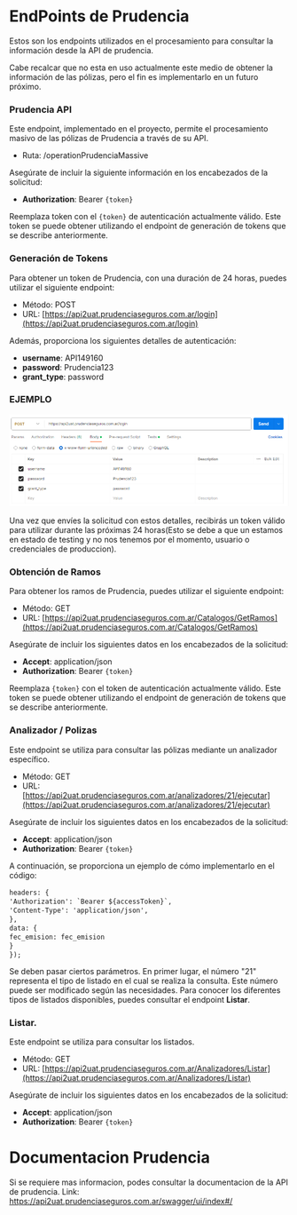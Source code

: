 
# EndPoints de Prudencia

Estos son los endpoints utilizados en el procesamiento para consultar la información desde la API de prudencia.

Cabe recalcar que no esta en uso actualmente este medio de obtener la información de las pólizas, pero el fin es implementarlo en un futuro próximo.

### Prudencia API

Este endpoint, implementado en el proyecto, permite el procesamiento masivo de las pólizas de Prudencia a través de su API.

-   Ruta: /operationPrudenciaMassive

Asegúrate de incluir la siguiente información en los encabezados de la solicitud:

-   **Authorization**: Bearer ```{token}```

Reemplaza token con el ```{token}``` de autenticación actualmente válido. Este token se puede obtener utilizando el endpoint de generación de tokens que se describe anteriormente.


### Generación de Tokens

Para obtener un token de Prudencia, con una duración de 24 horas, puedes utilizar el siguiente endpoint:

-   Método: POST
-   URL: [https://api2uat.prudenciaseguros.com.ar/login](https://api2uat.prudenciaseguros.com.ar/login)

Además, proporciona los siguientes detalles de autenticación:

-   **username**: API149160
-   **password**: Prudencia123
-   **grant_type**: password

### EJEMPLO

![TokenPrudencia](../../../../static/prudencia/tokenPrudencia.png)

Una vez que envíes la solicitud con estos detalles, recibirás un token válido para utilizar durante las próximas 24 horas(Esto se debe a que un estamos en estado de testing y no nos tenemos por el momento, usuario o credenciales de produccion).

###   Obtención de Ramos

Para obtener los ramos de Prudencia, puedes utilizar el siguiente endpoint:

-   Método: GET
-   URL: [https://api2uat.prudenciaseguros.com.ar/Catalogos/GetRamos](https://api2uat.prudenciaseguros.com.ar/Catalogos/GetRamos)

Asegúrate de incluir los siguientes datos en los encabezados de la solicitud:

-   **Accept**: application/json
-   **Authorization**: Bearer ```{token}```

Reemplaza ```{token}``` con el token de autenticación actualmente válido. Este token se puede obtener utilizando el endpoint de generación de tokens que se describe anteriormente.

### Analizador / Polizas

Este endpoint se utiliza para consultar las pólizas mediante un analizador específico.

-   Método: GET
-   URL: [https://api2uat.prudenciaseguros.com.ar/analizadores/21/ejecutar](https://api2uat.prudenciaseguros.com.ar/analizadores/21/ejecutar)

Asegúrate de incluir los siguientes datos en los encabezados de la solicitud:

-   **Accept**: application/json
-   **Authorization**: Bearer ```{token}```

A continuación, se proporciona un ejemplo de cómo implementarlo en el código:

```const  response  =  await  axios.get('https://api2uat.prudenciaseguros.com.ar/analizadores/21/ejecutar', {
headers: {
'Authorization': `Bearer ${accessToken}`,
'Content-Type': 'application/json',
},
data: {
fec_emision: fec_emision
}
});
```

Se deben pasar ciertos parámetros. En primer lugar, el número "21" representa el tipo de listado en el cual se realiza la consulta. Este número puede ser modificado según las necesidades. Para conocer los diferentes tipos de listados disponibles, puedes consultar el endpoint **Listar**.

### Listar.

Este endpoint se utiliza para consultar los listados.

-   Método: GET
-   URL: [https://api2uat.prudenciaseguros.com.ar/Analizadores/Listar](https://api2uat.prudenciaseguros.com.ar/Analizadores/Listar)

Asegúrate de incluir los siguientes datos en los encabezados de la solicitud:

-   **Accept**: application/json
-   **Authorization**: Bearer ```{token}```

# Documentacion Prudencia
Si se requiere mas informacion, podes consultar la documentacion de la API de prudencia.
Link: https://api2uat.prudenciaseguros.com.ar/swagger/ui/index#/